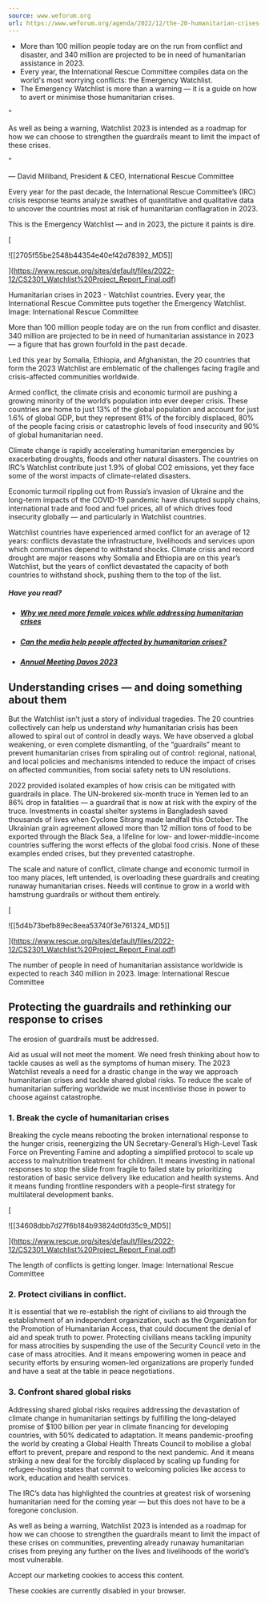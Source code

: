 ```yaml
---
source: www.weforum.org
url: https://www.weforum.org/agenda/2022/12/the-20-humanitarian-crises-the-world-cannot-ignore-in-2023-and-what-to-do-about-them/
---
```


-   More than 100 million people today are on the run from conflict and disaster, and 340 million are projected to be in need of humanitarian assistance in 2023.
-   Every year, the International Rescue Committee compiles data on the world's most worrying conflicts: the Emergency Watchlist.
-   The Emergency Watchlist is more than a warning — it is a guide on how to avert or minimise those humanitarian crises.

“

As well as being a warning, Watchlist 2023 is intended as a roadmap for how we can choose to strengthen the guardrails meant to limit the impact of these crises.

”

— David Miliband, President & CEO, International Rescue Committee

Every year for the past decade, the International Rescue Committee’s (IRC) crisis response teams analyze swathes of quantitative and qualitative data to uncover the countries most at risk of humanitarian conflagration in 2023.

This is the Emergency Watchlist — and in 2023, the picture it paints is dire.

[

![[2705f55be2548b44354e40ef42d78392_MD5]]

](https://www.rescue.org/sites/default/files/2022-12/CS2301_Watchlist%20Project_Report_Final.pdf)

Humanitarian crises in 2023 - Watchlist countries. Every year, the International Rescue Committee puts together the Emergency Watchlist. Image: International Rescue Committee

More than 100 million people today are on the run from conflict and disaster. 340 million are projected to be in need of humanitarian assistance in 2023 — a figure that has grown fourfold in the past decade.

Led this year by Somalia, Ethiopia, and Afghanistan, the 20 countries that form the 2023 Watchlist are emblematic of the challenges facing fragile and crisis-affected communities worldwide.

Armed conflict, the climate crisis and economic turmoil are pushing a growing minority of the world’s population into ever deeper crisis. These countries are home to just 13% of the global population and account for just 1.6% of global GDP, but they represent 81% of the forcibly displaced, 80% of the people facing crisis or catastrophic levels of food insecurity and 90% of global humanitarian need.

Climate change is rapidly accelerating humanitarian emergencies by exacerbating droughts, floods and other natural disasters. The countries on IRC’s Watchlist contribute just 1.9% of global CO2 emissions, yet they face some of the worst impacts of climate-related disasters.

Economic turmoil rippling out from Russia’s invasion of Ukraine and the long-term impacts of the COVID-19 pandemic have disrupted supply chains, international trade and food and fuel prices, all of which drives food insecurity globally — and particularly in Watchlist countries.

Watchlist countries have experienced armed conflict for an average of 12 years: conflicts devastate the infrastructure, livelihoods and services upon which communities depend to withstand shocks. Climate crisis and record drought are major reasons why Somalia and Ethiopia are on this year’s Watchlist, but the years of conflict devastated the capacity of both countries to withstand shock, pushing them to the top of the list.

##### Have you read?

-   ##### [Why we need more female voices while addressing humanitarian crises](https://www.weforum.org/agenda/2022/05/listening-to-female-voices-can-stop-humanitarian-crises-harming-women-s-and-girls-health)
    
-   ##### [Can the media help people affected by humanitarian crises?](https://www.weforum.org/agenda/2015/12/can-the-media-help-people-affected-by-humanitarian-crises)
    
-   ##### [Annual Meeting Davos 2023](https://www.weforum.org/agenda/2022/11/annual-meeting-davos-2023)
    

## Understanding crises — and doing something about them

But the Watchlist isn’t just a story of individual tragedies. The 20 countries collectively can help us understand _why_ humanitarian crisis has been allowed to spiral out of control in deadly ways. We have observed a global weakening, or even complete dismantling, of the “guardrails” meant to prevent humanitarian crises from spiraling out of control: regional, national, and local policies and mechanisms intended to reduce the impact of crises on affected communities, from social safety nets to UN resolutions.

2022 provided isolated examples of how crisis can be mitigated with guardrails in place. The UN-brokered six-month truce in Yemen led to an 86% drop in fatalities — a guardrail that is now at risk with the expiry of the truce. Investments in coastal shelter systems in Bangladesh saved thousands of lives when Cyclone Sitrang made landfall this October. The Ukrainian grain agreement allowed more than 12 million tons of food to be exported through the Black Sea, a lifeline for low- and lower-middle-income countries suffering the worst effects of the global food crisis. None of these examples ended crises, but they prevented catastrophe.

The scale and nature of conflict, climate change and economic turmoil in too many places, left untended, is overloading these guardrails and creating runaway humanitarian crises. Needs will continue to grow in a world with hamstrung guardrails or without them entirely.

[

![[5d4b73befb89ec8eea53740f3e761324_MD5]]

](https://www.rescue.org/sites/default/files/2022-12/CS2301_Watchlist%20Project_Report_Final.pdf)

The number of people in need of humanitarian assistance worldwide is expected to reach 340 million in 2023. Image: International Rescue Committee

## Protecting the guardrails and rethinking our response to crises

The erosion of guardrails must be addressed.

Aid as usual will not meet the moment. We need fresh thinking about how to tackle causes as well as the symptoms of human misery. The 2023 Watchlist reveals a need for a drastic change in the way we approach humanitarian crises and tackle shared global risks. To reduce the scale of humanitarian suffering worldwide we must incentivise those in power to choose against catastrophe.

### 1\. Break the cycle of humanitarian crises

Breaking the cycle means rebooting the broken international response to the hunger crisis, reenergizing the UN Secretary-General’s High-Level Task Force on Preventing Famine and adopting a simplified protocol to scale up access to malnutrition treatment for children. It means investing in national responses to stop the slide from fragile to failed state by prioritizing restoration of basic service delivery like education and health systems. And it means funding frontline responders with a people-first strategy for multilateral development banks.

[

![[34608dbb7d27f6b184b93824d0fd35c9_MD5]]

](https://www.rescue.org/sites/default/files/2022-12/CS2301_Watchlist%20Project_Report_Final.pdf)

The length of conflicts is getting longer. Image: International Rescue Committee

### 2\. Protect civilians in conflict.

It is essential that we re-establish the right of civilians to aid through the establishment of an independent organization, such as the Organization for the Promotion of Humanitarian Access, that could document the denial of aid and speak truth to power. Protecting civilians means tackling impunity for mass atrocities by suspending the use of the Security Council veto in the case of mass atrocities. And it means empowering women in peace and security efforts by ensuring women-led organizations are properly funded and have a seat at the table in peace negotiations.

### 3\. Confront shared global risks

Addressing shared global risks requires addressing the devastation of climate change in humanitarian settings by fulfilling the long-delayed promise of $100 billion per year in climate financing for developing countries, with 50% dedicated to adaptation. It means pandemic-proofing the world by creating a Global Health Threats Council to mobilise a global effort to prevent, prepare and respond to the next pandemic. And it means striking a new deal for the forcibly displaced by scaling up funding for refugee-hosting states that commit to welcoming policies like access to work, education and health services.

The IRC’s data has highlighted the countries at greatest risk of worsening humanitarian need for the coming year — but this does not have to be a foregone conclusion.

As well as being a warning, Watchlist 2023 is intended as a roadmap for how we can choose to strengthen the guardrails meant to limit the impact of these crises on communities, preventing already runaway humanitarian crises from preying any further on the lives and livelihoods of the world’s most vulnerable.

Accept our marketing cookies to access this content.

These cookies are currently disabled in your browser.
